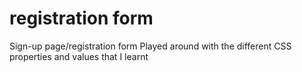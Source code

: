 # registration form
Sign-up page/registration form
Played around with the different CSS properties and values that I learnt 